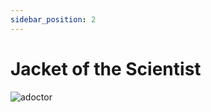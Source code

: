 ```yaml
---
sidebar_position: 2
---
```


# Jacket of the Scientist

![adoctor](https://vwiki.valorserver.com/api/item/picture/jacket%20of%20the%20scientist)

